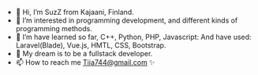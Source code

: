 - 👋 Hi, I’m SuzZ from Kajaani, Finland.
- 👀 I’m interested in programming development, and different kinds of programming methods.
- 🌱 I’m have learned so far, C++, Python, PHP, Javascript: And have used: Laravel(Blade), Vue.js, HMTL, CSS, Bootstrap.
- 💞️ My dream is to be a fullstack developer. 
- 📫 How to reach me Tiia744@gmail.com ✨

